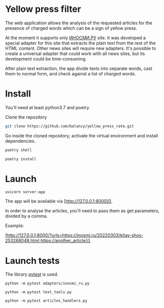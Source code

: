 # Yellow press filter

The web application allows the analysis of the requested articles for the presence of charged words which can be a sign of yellow press.

At the moment it supports only [ИНОСМИ.РУ](https://inosmi.ru/) site. It was developed a special adapter for this site that extracts the plain text from the rest of the HTML content. Other news sites will require new adapters. It's possible to create a universal adapter that could work with all news sites, but its development could be time-consuming.

After plain text extraction, the app divide texts into separate words, cast them to normal form, and check against a list of charged words.


# Install

You'll need at least python3.7 and poetry.

Clone the repository

```bash
git clone https://github.com/balancy/yellow_press_rate.git
```

Go inside the cloned repository, activate the virtual environment and install dependencies.

```bash
poetry shell
```

```bash
poetry install
```

# Launch

```shell
uvicorn server:app
```

The app will be available via [http://127.0.0.1:8000]().

In order to analyse the articles, you'll need to pass them as get parameters, divided by a comma.

Example:

[http://127.0.0.1:8000/?urls=https://inosmi.ru/20220303/kitay-shos-253268048.html,https://another_article]()


# Launch tests

The library [pytest](https://docs.pytest.org/en/latest/) is used.

```
python -m pytest adapters/inosmi_ru.py
```

```
python -m pytest text_tools.py
```

```
python -m pytest articles_handlers.py
```
